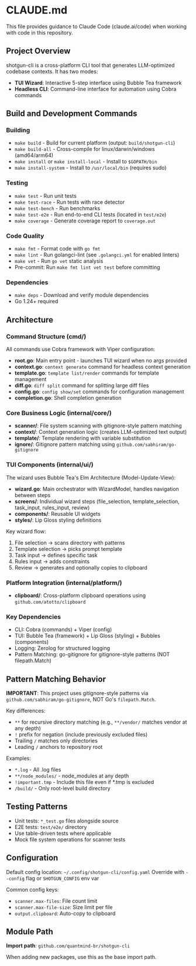 # CLAUDE.md

This file provides guidance to Claude Code (claude.ai/code) when working with code in this repository.

## Project Overview

shotgun-cli is a cross-platform CLI tool that generates LLM-optimized codebase contexts. It has two modes:
- **TUI Wizard**: Interactive 5-step interface using Bubble Tea framework
- **Headless CLI**: Command-line interface for automation using Cobra commands

## Build and Development Commands

### Building
- `make build` - Build for current platform (output: `build/shotgun-cli`)
- `make build-all` - Cross-compile for linux/darwin/windows (amd64/arm64)
- `make install` or `make install-local` - Install to `$GOPATH/bin`
- `make install-system` - Install to `/usr/local/bin` (requires sudo)

### Testing
- `make test` - Run unit tests
- `make test-race` - Run tests with race detector
- `make test-bench` - Run benchmarks
- `make test-e2e` - Run end-to-end CLI tests (located in `test/e2e`)
- `make coverage` - Generate coverage report to `coverage.out`

### Code Quality
- `make fmt` - Format code with `go fmt`
- `make lint` - Run golangci-lint (see `.golangci.yml` for enabled linters)
- `make vet` - Run `go vet` static analysis
- Pre-commit: Run `make fmt lint vet test` before committing

### Dependencies
- `make deps` - Download and verify module dependencies
- Go 1.24+ required

## Architecture

### Command Structure (cmd/)
All commands use Cobra framework with Viper configuration:
- **root.go**: Main entry point - launches TUI wizard when no args provided
- **context.go**: `context generate` command for headless context generation
- **template.go**: `template list/render` commands for template management
- **diff.go**: `diff split` command for splitting large diff files
- **config.go**: `config show/set` commands for configuration management
- **completion.go**: Shell completion generation

### Core Business Logic (internal/core/)
- **scanner/**: File system scanning with gitignore-style pattern matching
- **context/**: Context generation logic (creates LLM-optimized text output)
- **template/**: Template rendering with variable substitution
- **ignore/**: Gitignore pattern matching using `github.com/sabhiram/go-gitignore`

### TUI Components (internal/ui/)
The wizard uses Bubble Tea's Elm Architecture (Model-Update-View):
- **wizard.go**: Main orchestrator with WizardModel, handles navigation between steps
- **screens/**: Individual wizard steps (file_selection, template_selection, task_input, rules_input, review)
- **components/**: Reusable UI widgets
- **styles/**: Lip Gloss styling definitions

Key wizard flow:
1. File selection → scans directory with patterns
2. Template selection → picks prompt template
3. Task input → defines specific task
4. Rules input → adds constraints
5. Review → generates and optionally copies to clipboard

### Platform Integration (internal/platform/)
- **clipboard/**: Cross-platform clipboard operations using `github.com/atotto/clipboard`

### Key Dependencies
- CLI: Cobra (commands) + Viper (config)
- TUI: Bubble Tea (framework) + Lip Gloss (styling) + Bubbles (components)
- Logging: Zerolog for structured logging
- Pattern Matching: go-gitignore for gitignore-style patterns (NOT filepath.Match)

## Pattern Matching Behavior

**IMPORTANT**: This project uses gitignore-style patterns via `github.com/sabhiram/go-gitignore`, NOT Go's `filepath.Match`.

Key differences:
- `**` for recursive directory matching (e.g., `**/vendor/` matches vendor at any depth)
- `!` prefix for negation (include previously excluded files)
- Trailing `/` matches only directories
- Leading `/` anchors to repository root

Examples:
- `*.log` - All .log files
- `**/node_modules/` - node_modules at any depth
- `!important.tmp` - Include this file even if *.tmp is excluded
- `/build/` - Only root-level build directory

## Testing Patterns

- Unit tests: `*_test.go` files alongside source
- E2E tests: `test/e2e/` directory
- Use table-driven tests where applicable
- Mock file system operations for scanner tests

## Configuration

Default config location: `~/.config/shotgun-cli/config.yaml`
Override with `--config` flag or `SHOTGUN_CONFIG` env var

Common config keys:
- `scanner.max-files`: File count limit
- `scanner.max-file-size`: Size limit per file
- `output.clipboard`: Auto-copy to clipboard

## Module Path

**Import path**: `github.com/quantmind-br/shotgun-cli`

When adding new packages, use this as the base import path.
